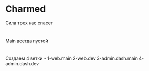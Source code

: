 # Charmed
Сила трех нас спасет
#
Main всегда пустой
#
Создаем 4 ветки - 1-web.main 2-web.dev 3-admin.dash.main 4-admin.dash.dev
